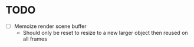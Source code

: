 # TODO

- [ ] Memoize render scene buffer
  - Should only be reset to resize to a new larger object then reused on all frames
